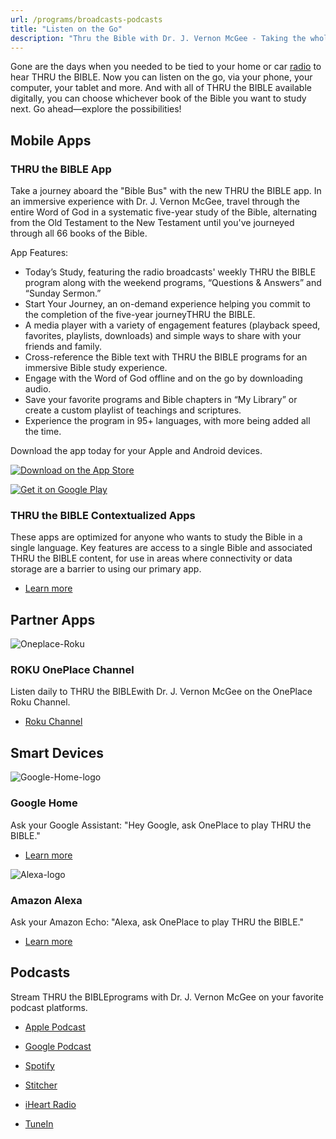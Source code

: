 ```yaml
---
url: /programs/broadcasts-podcasts
title: "Listen on the Go"
description: "Thru the Bible with Dr. J. Vernon McGee - Taking the whole Word to the whole world"
---
```





Gone are the days when you needed to be tied to your home or car [radio](/programs/find-a-station) to hear THRU the BIBLE. Now you can listen on the go, via your phone, your computer, your tablet and more. And with all of THRU the BIBLE available digitally, you can choose whichever book of the Bible you want to study next. Go ahead—explore the possibilities!


### 


## Mobile Apps





### THRU the BIBLE App


Take a journey aboard the "Bible Bus" with the new THRU the BIBLE app. In an immersive experience with Dr. J. Vernon McGee, travel through the entire Word of God in a systematic five-year study of the Bible, alternating from the Old Testament to the New Testament until you've journeyed through all 66 books of the Bible. 


App Features:


* Today’s Study, featuring the radio broadcasts' weekly THRU the BIBLE program along with the weekend programs, “Questions & Answers” and “Sunday Sermon.”
* Start Your Journey, an on-demand experience helping you commit to the completion of the five-year journeyTHRU the BIBLE.
* A media player with a variety of engagement features (playback speed, favorites, playlists, downloads) and simple ways to share with your friends and family.
* Cross-reference the Bible text with THRU the BIBLE programs for an immersive Bible study experience.
* Engage with the Word of God offline and on the go by downloading audio.
* Save your favorite programs and Bible chapters in “My Library” or create a custom playlist of teachings and scriptures.
* Experience the program in 95+ languages, with more being added all the time.


Download the app today for your Apple and Android devices.  






  

[![Download on the App Store](/images/default-source/default-album/640px-download_on_the_app_store_badge-svg-300x89.tmb-small.png?sfvrsn=9cf01f16_2 "640px-Download_on_the_App_Store_Badge.svg-300x89")](https://apps.apple.com/us/app/thru-the-bible-app/id1563980439)












  

[![Get it on Google Play](/images/default-source/default-album/get-it-on-google-play-badge-300x89.tmb-small.png?sfvrsn=bff01f16_2 "get-it-on-google-play-badge-300x89")](https://play.google.com/store/apps/details?id=com.ttb.android)







### THRU the BIBLE Contextualized Apps


These apps are optimized for anyone who wants to study the Bible in a single language. Key features are access to a single Bible and associated THRU the BIBLE content, for use in areas where connectivity or data storage are a barrier to using our primary app.


* [Learn more](https://ttb.bible)


### 


## Partner Apps


  

![Oneplace-Roku](/images/default-source/ttb-approved-logos/oneplace-roku.png?sfvrsn=7b131f16_0 "Oneplace-Roku")


### ROKU OnePlace Channel



Listen daily to THRU the BIBLEwith Dr. J. Vernon McGee on the OnePlace Roku Channel.



* [Roku Channel](https://channelstore.roku.com/details/65927/oneplace)


### 


## Smart Devices


![Google-Home-logo](/images/default-source/ttb-approved-logos/google-home-logo.png?sfvrsn=53131f16_0 "Google-Home-logo")


### Google Home



Ask your Google Assistant: "Hey Google, ask OnePlace to play THRU the BIBLE."



* [Learn more](https://www.oneplace.com/ministries/thru-the-bible-with-j-vernon-mcgee/smart-speaker)


  

![Alexa-logo](/images/default-source/ttb-approved-logos/alexa-logo.png?sfvrsn=6f131f16_0 "Alexa-logo")


### Amazon Alexa



Ask your Amazon Echo: "Alexa, ask OnePlace to play THRU the BIBLE."



* [Learn more](https://www.oneplace.com/ministries/thru-the-bible-with-j-vernon-mcgee/smart-speaker)


### 


## Podcasts


Stream THRU the BIBLEprograms with Dr. J. Vernon McGee on your favorite podcast platforms.


* [Apple Podcast](https://podcasts.apple.com/us/podcast/thru-the-bible-on-oneplace-com/id580874786?mt=8&ls=1)


* [Google Podcast](https://podcasts.google.com/feed/aHR0cDovL2ZlZWRzLmZlZWRidXJuZXIuY29tL1RocnVUaGVCaWJsZU9uT25lcGxhY2Vjb20)


* [Spotify](https://open.spotify.com/show/0WmJbQgQpokjpG3mbuW5bS)


* [Stitcher](https://www.stitcher.com/podcast/oneplacecom/thru-the-bible-oneplacecom)


* [iHeart Radio](https://www.iheart.com/podcast/256-thru-the-bible-on-oneplace-31086628/)


* [TuneIn](http://tunein.com/radio/Thru-The-Bible-p32850/)


### 






































































